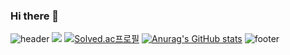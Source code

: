 ### Hi there 👋
![header](https://capsule-render.vercel.app/api?color=gradient&customColorList=0,2,2,5,30)
<img src="https://img.shields.io/badge/logo-javascript-blue?logo=javascript)">
[![Solved.ac프로필](http://mazassumnida.wtf/api/v2/generate_badge?boj=gjehdals456)](https://solved.ac/gjehdals456)
[![Anurag's GitHub stats](https://github-readme-stats.vercel.app/api?username=Hurdong)](https://github.com/anuraghazra/github-readme-stats)
![footer](https://capsule-render.vercel.app/api?section=footer)
<!--
**HurDong/Hurdong** is a ✨ _special_ ✨ repository because its `README.md` (this file) appears on your GitHub profile.

Here are some ideas to get you started:

- 🔭 I’m currently working on ...
- 🌱 I’m currently learning ...
- 👯 I’m looking to collaborate on ...
- 🤔 I’m looking for help with ...
- 💬 Ask me about ...
- 📫 How to reach me: ...
- 😄 Pronouns: ...
- ⚡ Fun fact: ...

-->
